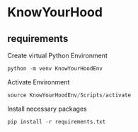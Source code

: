 # KnowYourHood

## requirements

Create virtual Python Environment

```python
python -m venv KnowYourHoodEnv
```

Activate Environment

```python
source KnowYourHoodEnv/Scripts/activate
```

Install necessary packages

```python
pip install -r requirements.txt
```
